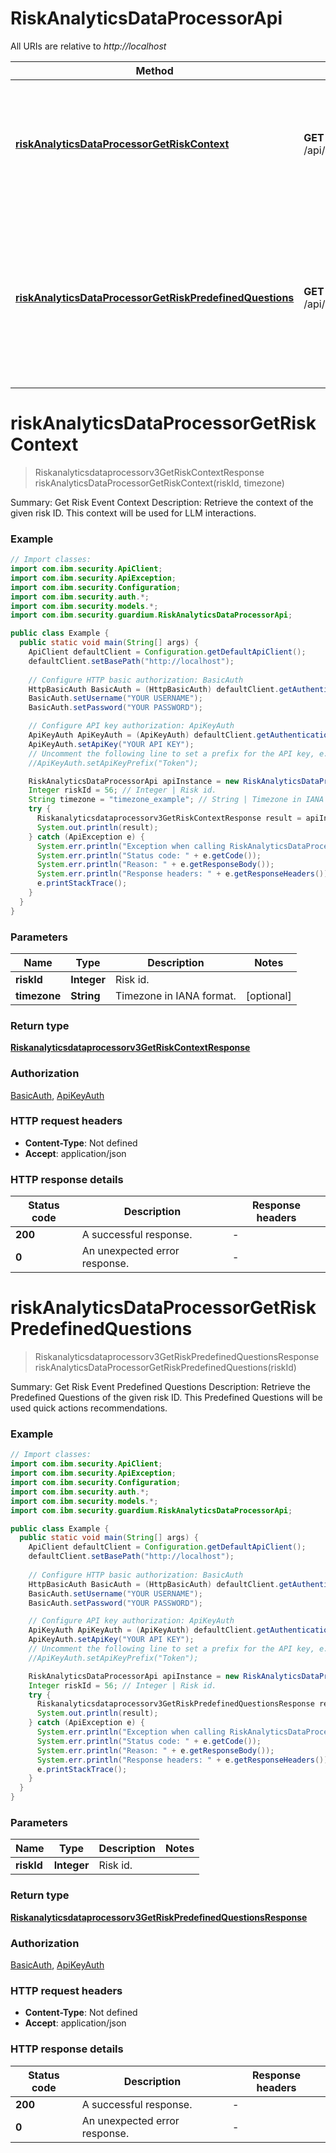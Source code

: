 # RiskAnalyticsDataProcessorApi

All URIs are relative to *http://localhost*

| Method | HTTP request | Description |
|------------- | ------------- | -------------|
| [**riskAnalyticsDataProcessorGetRiskContext**](RiskAnalyticsDataProcessorApi.md#riskAnalyticsDataProcessorGetRiskContext) | **GET** /api/v3/risk_events/{risk_id}/context | Summary: Get Risk Event Context Description: Retrieve the context of the given risk ID. This context will be used for LLM interactions. |
| [**riskAnalyticsDataProcessorGetRiskPredefinedQuestions**](RiskAnalyticsDataProcessorApi.md#riskAnalyticsDataProcessorGetRiskPredefinedQuestions) | **GET** /api/v3/risk_events/{risk_id}/questions | Summary: Get Risk Event Predefined Questions Description: Retrieve the Predefined Questions of the given risk ID. This Predefined Questions will be used quick actions recommendations. |


<a id="riskAnalyticsDataProcessorGetRiskContext"></a>
# **riskAnalyticsDataProcessorGetRiskContext**
> Riskanalyticsdataprocessorv3GetRiskContextResponse riskAnalyticsDataProcessorGetRiskContext(riskId, timezone)

Summary: Get Risk Event Context Description: Retrieve the context of the given risk ID. This context will be used for LLM interactions.

### Example
```java
// Import classes:
import com.ibm.security.ApiClient;
import com.ibm.security.ApiException;
import com.ibm.security.Configuration;
import com.ibm.security.auth.*;
import com.ibm.security.models.*;
import com.ibm.security.guardium.RiskAnalyticsDataProcessorApi;

public class Example {
  public static void main(String[] args) {
    ApiClient defaultClient = Configuration.getDefaultApiClient();
    defaultClient.setBasePath("http://localhost");
    
    // Configure HTTP basic authorization: BasicAuth
    HttpBasicAuth BasicAuth = (HttpBasicAuth) defaultClient.getAuthentication("BasicAuth");
    BasicAuth.setUsername("YOUR USERNAME");
    BasicAuth.setPassword("YOUR PASSWORD");

    // Configure API key authorization: ApiKeyAuth
    ApiKeyAuth ApiKeyAuth = (ApiKeyAuth) defaultClient.getAuthentication("ApiKeyAuth");
    ApiKeyAuth.setApiKey("YOUR API KEY");
    // Uncomment the following line to set a prefix for the API key, e.g. "Token" (defaults to null)
    //ApiKeyAuth.setApiKeyPrefix("Token");

    RiskAnalyticsDataProcessorApi apiInstance = new RiskAnalyticsDataProcessorApi(defaultClient);
    Integer riskId = 56; // Integer | Risk id.
    String timezone = "timezone_example"; // String | Timezone in IANA format.
    try {
      Riskanalyticsdataprocessorv3GetRiskContextResponse result = apiInstance.riskAnalyticsDataProcessorGetRiskContext(riskId, timezone);
      System.out.println(result);
    } catch (ApiException e) {
      System.err.println("Exception when calling RiskAnalyticsDataProcessorApi#riskAnalyticsDataProcessorGetRiskContext");
      System.err.println("Status code: " + e.getCode());
      System.err.println("Reason: " + e.getResponseBody());
      System.err.println("Response headers: " + e.getResponseHeaders());
      e.printStackTrace();
    }
  }
}
```

### Parameters

| Name | Type | Description  | Notes |
|------------- | ------------- | ------------- | -------------|
| **riskId** | **Integer**| Risk id. | |
| **timezone** | **String**| Timezone in IANA format. | [optional] |

### Return type

[**Riskanalyticsdataprocessorv3GetRiskContextResponse**](Riskanalyticsdataprocessorv3GetRiskContextResponse.md)

### Authorization

[BasicAuth](../README.md#BasicAuth), [ApiKeyAuth](../README.md#ApiKeyAuth)

### HTTP request headers

 - **Content-Type**: Not defined
 - **Accept**: application/json

### HTTP response details
| Status code | Description | Response headers |
|-------------|-------------|------------------|
| **200** | A successful response. |  -  |
| **0** | An unexpected error response. |  -  |

<a id="riskAnalyticsDataProcessorGetRiskPredefinedQuestions"></a>
# **riskAnalyticsDataProcessorGetRiskPredefinedQuestions**
> Riskanalyticsdataprocessorv3GetRiskPredefinedQuestionsResponse riskAnalyticsDataProcessorGetRiskPredefinedQuestions(riskId)

Summary: Get Risk Event Predefined Questions Description: Retrieve the Predefined Questions of the given risk ID. This Predefined Questions will be used quick actions recommendations.

### Example
```java
// Import classes:
import com.ibm.security.ApiClient;
import com.ibm.security.ApiException;
import com.ibm.security.Configuration;
import com.ibm.security.auth.*;
import com.ibm.security.models.*;
import com.ibm.security.guardium.RiskAnalyticsDataProcessorApi;

public class Example {
  public static void main(String[] args) {
    ApiClient defaultClient = Configuration.getDefaultApiClient();
    defaultClient.setBasePath("http://localhost");
    
    // Configure HTTP basic authorization: BasicAuth
    HttpBasicAuth BasicAuth = (HttpBasicAuth) defaultClient.getAuthentication("BasicAuth");
    BasicAuth.setUsername("YOUR USERNAME");
    BasicAuth.setPassword("YOUR PASSWORD");

    // Configure API key authorization: ApiKeyAuth
    ApiKeyAuth ApiKeyAuth = (ApiKeyAuth) defaultClient.getAuthentication("ApiKeyAuth");
    ApiKeyAuth.setApiKey("YOUR API KEY");
    // Uncomment the following line to set a prefix for the API key, e.g. "Token" (defaults to null)
    //ApiKeyAuth.setApiKeyPrefix("Token");

    RiskAnalyticsDataProcessorApi apiInstance = new RiskAnalyticsDataProcessorApi(defaultClient);
    Integer riskId = 56; // Integer | Risk id.
    try {
      Riskanalyticsdataprocessorv3GetRiskPredefinedQuestionsResponse result = apiInstance.riskAnalyticsDataProcessorGetRiskPredefinedQuestions(riskId);
      System.out.println(result);
    } catch (ApiException e) {
      System.err.println("Exception when calling RiskAnalyticsDataProcessorApi#riskAnalyticsDataProcessorGetRiskPredefinedQuestions");
      System.err.println("Status code: " + e.getCode());
      System.err.println("Reason: " + e.getResponseBody());
      System.err.println("Response headers: " + e.getResponseHeaders());
      e.printStackTrace();
    }
  }
}
```

### Parameters

| Name | Type | Description  | Notes |
|------------- | ------------- | ------------- | -------------|
| **riskId** | **Integer**| Risk id. | |

### Return type

[**Riskanalyticsdataprocessorv3GetRiskPredefinedQuestionsResponse**](Riskanalyticsdataprocessorv3GetRiskPredefinedQuestionsResponse.md)

### Authorization

[BasicAuth](../README.md#BasicAuth), [ApiKeyAuth](../README.md#ApiKeyAuth)

### HTTP request headers

 - **Content-Type**: Not defined
 - **Accept**: application/json

### HTTP response details
| Status code | Description | Response headers |
|-------------|-------------|------------------|
| **200** | A successful response. |  -  |
| **0** | An unexpected error response. |  -  |

